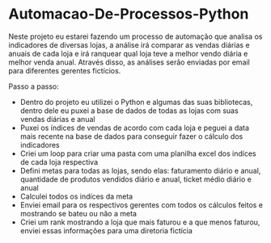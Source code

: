 # Automacao-De-Processos-Python
 Neste projeto eu estarei fazendo um processo de automação que analisa os indicadores de diversas lojas, a análise irá comparar as vendas diárias e anuais de cada loja e irá ranquear qual loja teve a melhor vendo diária e melhor venda anual. Através disso, as análises serão enviadas por email para diferentes gerentes fictícios.

Passo a passo:
 * Dentro do projeto eu utilizei o Python e algumas das suas bibliotecas, dentro dele eu puxei a base de dados de todas as lojas com suas vendas diárias e anual
 * Puxei os índices de vendas de acordo com cada loja e peguei a data mais recente na base de dados para conseguir fazer o cálculo dos indicadores
 * Criei um loop para criar uma pasta com uma planilha excel dos indíces de cada loja respectiva
 * Defini metas para todas as lojas, sendo elas: faturamento diário e anual, quantidade de produtos vendidos diário e anual, ticket médio diário e anual
 * Calculei todos os indíces da meta
 * Enviei email para os respectivos gerentes com todos os cálculos feitos e mostrando se bateu ou não a meta
 * Criei um rank mostrando a loja que mais faturou e a que menos faturou, enviei essas informações para uma diretoria fictícia
